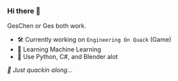### Hi there 👋

GesChen or Ges both work. 

- 🛠️ Currently working on `Engineering On Quack` (Game)
- 📝 Learning Machine Learning
- 🧠 Use Python, C#, and Blender alot

*🐥 Just quackin along...*

<!--
**GesChen/GesChen** is a ✨ _special_ ✨ repository because its `README.md` (this file) appears on your GitHub profile.

Here are some ideas to get you started:

- 🔭 I’m currently working on ...
- 🌱 I’m currently learning ...
- 👯 I’m looking to collaborate on ...
- 🤔 I’m looking for help with ...
- 💬 Ask me about ...
- 📫 How to reach me: ...
- 😄 Pronouns: ...
- ⚡ Fun fact: ...
-->
